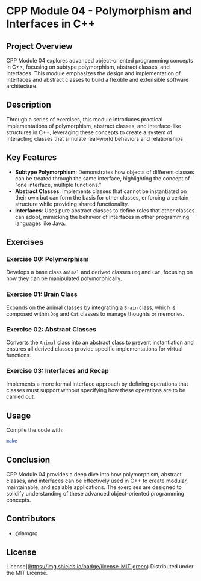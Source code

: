 # CPP Module 04 - Polymorphism and Interfaces in C++

## Project Overview

CPP Module 04 explores advanced object-oriented programming concepts in C++, focusing on subtype polymorphism, abstract classes, and interfaces. This module emphasizes the design and implementation of interfaces and abstract classes to build a flexible and extensible software architecture.

## Description

Through a series of exercises, this module introduces practical implementations of polymorphism, abstract classes, and interface-like structures in C++, leveraging these concepts to create a system of interacting classes that simulate real-world behaviors and relationships.

## Key Features

- **Subtype Polymorphism**: Demonstrates how objects of different classes can be treated through the same interface, highlighting the concept of "one interface, multiple functions."
- **Abstract Classes**: Implements classes that cannot be instantiated on their own but can form the basis for other classes, enforcing a certain structure while providing shared functionality.
- **Interfaces**: Uses pure abstract classes to define roles that other classes can adopt, mimicking the behavior of interfaces in other programming languages like Java.

## Exercises

### Exercise 00: Polymorphism

Develops a base class `Animal` and derived classes `Dog` and `Cat`, focusing on how they can be manipulated polymorphically.

### Exercise 01: Brain Class

Expands on the animal classes by integrating a `Brain` class, which is composed within `Dog` and `Cat` classes to manage thoughts or memories.

### Exercise 02: Abstract Classes

Converts the `Animal` class into an abstract class to prevent instantiation and ensures all derived classes provide specific implementations for virtual functions.

### Exercise 03: Interfaces and Recap

Implements a more formal interface approach by defining operations that classes must support without specifying how these operations are to be carried out.

## Usage

Compile the code with:

```bash
make
```

## Conclusion

CPP Module 04 provides a deep dive into how polymorphism, abstract classes, and interfaces can be effectively used in C++ to create modular, maintainable, and scalable applications. The exercises are designed to solidify understanding of these advanced object-oriented programming concepts. 

## Contributors

- @iamgrg

## License

License](https://img.shields.io/badge/license-MIT-green)
Distributed under the MIT License.
